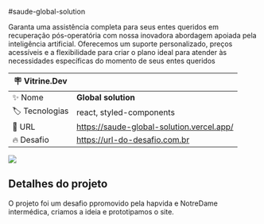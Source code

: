 #saude-global-solution

Garanta uma assistência completa para seus entes queridos em recuperação pós-operatória com nossa inovadora abordagem apoiada pela inteligência artificial. Oferecemos um suporte personalizado, preços acessíveis e a flexibilidade para criar o plano ideal para atender às necessidades específicas do momento de seus entes queridos

| :placard: Vitrine.Dev |     |
| -------------  | --- |
| :sparkles: Nome        | **Global solution**
| :label: Tecnologias | react, styled-components
| :rocket: URL         |https://saude-global-solution.vercel.app/
| :fire: Desafio     | https://url-do-desafio.com.br

<!-- Inserir imagem com a #vitrinedev ao final do link -->
![](https://via.placeholder.com/1200x500.png?text=imagem+lindona+do+meu+projeto#vitrinedev)

## Detalhes do projeto

O projeto foi um desafio ppromovido pela hapvida e NotreDame intermédica, criamos a ideia e prototipamos o site.

